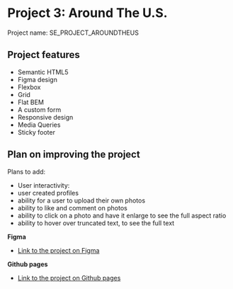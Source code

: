 # Project 3: Around The U.S.

Project name: SE_PROJECT_AROUNDTHEUS

## Project features

- Semantic HTML5
- Figma design
- Flexbox
- Grid
- Flat BEM
- A custom form
- Responsive design
- Media Queries
- Sticky footer

## Plan on improving the project

Plans to add:

- User interactivity:
- user created profiles
- ability for a user to upload their own photos
- ability to like and comment on photos
- ability to click on a photo and have it enlarge to see the full aspect ratio
- ability to hover over truncated text, to see the full text

**Figma**

- [Link to the project on Figma](https://www.figma.com/file/ii4xxsJ0ghevUOcssTlHZv/Sprint-3%3A-Around-the-US?node-id=0%3A1)

**Github pages**

- [Link to the project on Github pages](https://fdlai.github.io/se_project_aroundtheus/)

